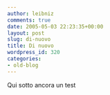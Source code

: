 ```yaml
---
author: leibniz
comments: true
date: 2005-05-03 22:23:35+00:00
layout: post
slug: di-nuovo
title: Di nuovo
wordpress_id: 320
categories:
- old-blog
---
```


Qui sotto ancora un test
